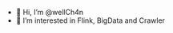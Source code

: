 - 👋 Hi, I’m @wellCh4n
- 👀 I’m interested in Flink, BigData and Crawler

<!---
wellCh4n/wellCh4n is a ✨ special ✨ repository because its `README.md` (this file) appears on your GitHub profile.
You can click the Preview link to take a look at your changes.
--->
